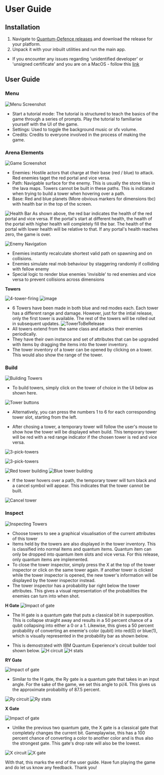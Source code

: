 # User Guide

## Installation

1. Navigate to [Quantum-Defence releases](https://github.com/bharathcs/quantum-defence/releases) and download the release for your platform.
1. Unpack it with your inbuilt utilities and run the main app.

- If you encounter any issues regarding 'unidentified developer' or 'unsigned certificate' and you are on a MacOS - follow this [link](https://support.apple.com/en-sg/guide/mac-help/mh40616/mac)

## User Guide

### Menu

![Menu Screenshot](./assets/menu.png)

- Start a tutorial mode: The tutorial is structured to teach the basics of the game through a series of prompts.
Play the tutorial to familiarise yourself with the UI of the game. 
- Settings: Used to toggle the background music or sfx volume.
- Credits: Credits to everyone involved in the process of making the game.

### Arena Elements

![Game Screenshot](./assets/arena.png)

- Enemies: Hostile actors that charge at their base (red / blue) to attack. Red enemies taget the red portal
and vice versa.
- Path: Navigable surface for the enemy. This is usually the stone tiles in the lava maps. 
Towers cannot be built in these paths. This is indicated when trying to build a tower when hovering over a path.
- Base: Red and blue planets (More obvious markers for dimensions tbc) with health bar in the top of the screen.

![Health Bar](./assets/health-bar.png)
As shown above, the red bar indicates the health of the red portal and vice versa.
If the portal's start at different health, the health of the portal with higher health will completely fill the bar.
The health of the portal with lower health will be relative to that. If any portal's health reaches zero, the game is over.


![Enemy Navigation](./assets/enemy-navigation.png)

- Enemies instantly recalculate shortest valid path on spawning and on collisions.
- Enemies simulate real mob behaviour by staggering randomly if colliding with fellow enemy
- Special logic to render blue enemies 'invisible' to red enemies and vice versa to prevent collisions across dimensions



**Towers**

![4-tower-firing](https://user-images.githubusercontent.com/64136922/126944633-ea58bef3-7e85-4b17-bfe1-26167dccf142.gif)
![image](./assets/tower-sprites.png)

- 6 Towers have been made in both blue and red modes each. Each tower has a different range and damage. However,
just for the intial release, only the first tower is available. The rest of the towers will be rolled out
in subsequent updates.
![TowerToBeRelease](./assets/tower-to-be-released.png) 
- All towers extend from the same class and attacks their enemies periodically. 
- They have their own instance and set of attributes that can be upgraded with items by dragging the items into the tower inventory.
- The tower inventory of a tower can be opened by clicking on a tower. This would also show the range of the tower.






### Build

![Building Towers](./assets/arena.png)

- To build towers, simply click on the tower of choice in the UI below as shown here.

![Tower buttons](./assets/tower-to-be-released.png)
- Alternatively, you can press the numbers 1 to 6 for each corresponding tower slot, starting from the left.

- After chosing a tower, a temporary tower will follow the user's mouse to show how the tower will be displayed
when build. This temporary tower will be red with a red range indicator if the chosen tower is red and vice versa.

![3-pick-towers](https://user-images.githubusercontent.com/64136922/126944868-b912ede4-c59f-45d0-ad74-1baaf53c4fe7.gif)

![3-pick-towers](https://user-images.githubusercontent.com/64136922/126944739-066f46b8-a476-4fdd-97fb-3411da454e39.gif)


![Red tower building](./assets/red-building.png)  ![Blue tower building](./assets/blue-building.png)

- If the tower hovers over a path, the temporary tower will turn black and a cancel symbol will appear. This 
indicates that the tower cannot be built.

![Cancel tower](./assets/no-building.png)

### Inspect

![Inspecting Towers](./assets/tower-inspector.png)

- Choose towers to see a graphical visualisation of the current attributes of this tower
- Items held by the towers are also displayed in the tower inventory. This is classified into normal items and quantum items. Quantum item can only be dropped into quantum item slots and vice versa. For this release, only quantum items are implemented. 
- To close the tower inspector, simply press the X at the top of the tower inspector or click on the same tower again. If another tower is clicked while the tower inspector is opened, the new tower's information will be displayed by the tower inspector instead.
- The tower inspector has a probability bar right below the tower attributes. This gives a visual representation 
of the probabilties the enemies can turn into when shot.

**H Gate**
![Impact of gate](./assets/h-gate.png)

- The H gate is a quantum gate that puts a classical bit in superposition. This is collapse straight away and results in a 50 percent chance of a qubit collapsing into either a 0 or a 1. Likewise, this gives a 50 percent probability of converting an enemie's color (qubit) into red(0) or blue(1), which is visually represented in the probability
bar as shown below.

- This is demostrated with IBM Quantum Experience's circuit builder tool shown below.
![H circuit](./assets/hadamard.png)
![H stats](./assets/hadamard-stats.png)

**RY Gate**

![Impact of gate](./assets/ry-gate.png)
- Similar to the H gate, the Ry gate is a quantum gate that takes in an input angle. For the sake of the game, 
we set this angle to pi/4. This gives us the approximate probabiltiy of 87.5 percent.

![Ry circuit](./assets/ry.png)
![Ry stats](./assets/ry-stats.png)


**X Gate**

![Impact of gate](./assets/x-gate.png)
- Unlike the previous two quantum gate, the X gate is a classical gate that completely changes the current bit. Gameplaywise, this has a 100 percent chance of converting a color to another color and is thus also the strongest gate. This gate's drop rate will also be the lowest.

![X circuit](./assets/x.png)
![X gate](./assets/x-stats.png)


With that, this marks the end of the user guide. Have fun playing the game and do let us know any feedback. Thank you!
